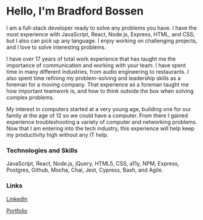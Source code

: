 # Hello, I'm Bradford Bossen

I am a full-stack developer ready to solve any problems you have. I have the most experience with JavaScript, React, Node.js, Express, HTML, and CSS; but I also can pick up any language. I enjoy working on challenging projects, and I love to solve interesting problems.

I have over 17 years of total work experience that has taught me the importance of communication and working with your team. I have spent time in many different industries, from audio engineering to restaurants. I also spent time refining my problem-solving and leadership skills as a foreman for a moving company. That experience as a foreman taught me how important teamwork is, and how to think outside the box when solving complex problems.

My interest in computers started at a very young age, building one for our family at the age of 12 so we could have a computer. From there I gained experience troubleshooting a variety of computer and networking problems. Now that I am entering into the tech industry, this experience will help keep my productivity high without any IT help.

### Technologies and Skills

JavaScript, React, Node.js, jQuery, HTML5, CSS, a11y, NPM, Express, Postgres, Github, Mocha, Chai, Jest, Cypress, Bash, and Agile.

### Links

[LinkedIn](https://www.linkedin.com/in/bradfordbossen/)

[Portfolio](https://bandocoder.github.io/Portfolio-for-Thinkful-Project-10.13.2020/)
